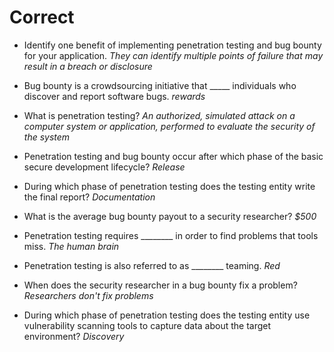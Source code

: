 # Correct
- Identify one benefit of implementing penetration testing and bug bounty for your application.
 *They can identify multiple points of failure that may result in a breach or disclosure*

- Bug bounty is a crowdsourcing initiative that _____ individuals who discover and report software bugs.
 *rewards*

- What is penetration testing?
 *An authorized, simulated attack on a computer system or application, performed to evaluate the security of the system*

- Penetration testing and bug bounty occur after which phase of the basic secure development lifecycle?
 *Release*

- During which phase of penetration testing does the testing entity write the final report?
 *Documentation*

- What is the average bug bounty payout to a security researcher?
 *$500*

- Penetration testing requires ________ in order to find problems that tools miss.
 *The human brain*

- Penetration testing is also referred to as ________ teaming.
 *Red*

- When does the security researcher in a bug bounty fix a problem?
 *Researchers don't fix problems*

- During which phase of penetration testing does the testing entity use vulnerability scanning tools to capture data about the target environment?
 *Discovery*